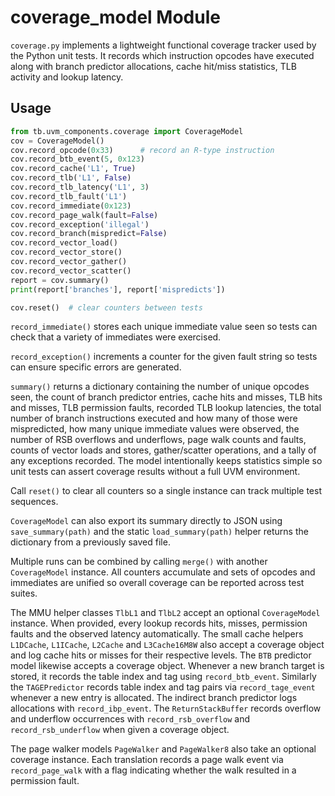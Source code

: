 # coverage_model Module

`coverage.py` implements a lightweight functional coverage tracker used by the
Python unit tests. It records which instruction opcodes have executed along with
branch predictor allocations, cache hit/miss statistics, TLB activity and
lookup latency.

## Usage

```python
from tb.uvm_components.coverage import CoverageModel
cov = CoverageModel()
cov.record_opcode(0x33)      # record an R-type instruction
cov.record_btb_event(5, 0x123)
cov.record_cache('L1', True)
cov.record_tlb('L1', False)
cov.record_tlb_latency('L1', 3)
cov.record_tlb_fault('L1')
cov.record_immediate(0x123)
cov.record_page_walk(fault=False)
cov.record_exception('illegal')
cov.record_branch(mispredict=False)
cov.record_vector_load()
cov.record_vector_store()
cov.record_vector_gather()
cov.record_vector_scatter()
report = cov.summary()
print(report['branches'], report['mispredicts'])

cov.reset()  # clear counters between tests
```

`record_immediate()` stores each unique immediate value seen so tests can check
that a variety of immediates were exercised.

`record_exception()` increments a counter for the given fault string so
tests can ensure specific errors are generated.

`summary()` returns a dictionary containing the number of unique opcodes seen,
the count of branch predictor entries, cache hits and misses, TLB hits and
misses, TLB permission faults, recorded TLB lookup latencies, the total number of branch instructions
executed and how many of those were mispredicted, how many unique immediate
values were observed, the number of RSB overflows and underflows, page walk counts
and faults, counts of vector loads and stores, gather/scatter operations,
and a tally of any exceptions recorded. The model
intentionally keeps statistics simple so unit tests can assert coverage results
without a full UVM environment.

Call `reset()` to clear all counters so a single instance can track multiple
test sequences.

``CoverageModel`` can also export its summary directly to JSON using
``save_summary(path)`` and the static ``load_summary(path)`` helper returns
the dictionary from a previously saved file.

Multiple runs can be combined by calling ``merge()`` with another
``CoverageModel`` instance. All counters accumulate and sets of opcodes and
immediates are unified so overall coverage can be reported across test
suites.

The MMU helper classes ``TlbL1`` and ``TlbL2`` accept an optional
``CoverageModel`` instance. When provided, every lookup records hits,
misses, permission faults and the observed latency automatically.
The small cache helpers ``L1DCache``, ``L1ICache``, ``L2Cache`` and
``L3Cache16M8W`` also accept a coverage object and log cache hits or
misses for their respective levels.
The ``BTB`` predictor model likewise accepts a coverage object. Whenever a
new branch target is stored, it records the table index and tag using
``record_btb_event``.
Similarly the ``TAGEPredictor`` records table index and tag pairs via
``record_tage_event`` whenever a new entry is allocated. The indirect
branch predictor logs allocations with ``record_ibp_event``.
The ``ReturnStackBuffer`` records overflow and underflow occurrences
with ``record_rsb_overflow`` and ``record_rsb_underflow`` when given a
coverage object.

The page walker models ``PageWalker`` and ``PageWalker8`` also take an optional
coverage instance. Each translation records a page walk event via
``record_page_walk`` with a flag indicating whether the walk resulted in a
permission fault.
